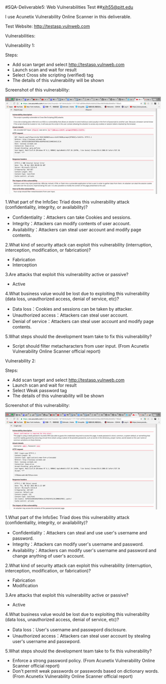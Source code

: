 #SQA-Deliverable5: Web Vulnerabilities Test
##xih55@pitt.edu

I use Acunetix Vulnerability Online Scanner in this deliverable.<br>

Test Website: http://testasp.vulnweb.com
    
Vulnerabilities:

Vulnerability 1:
    
Steps:
* Add scan target and select http://testasp.vulnweb.com
* Launch scan and wait for result
* Select Cross site scripting (verified) tag
* The details of this vulnerability will be shown
    
Screenshot of this vulnerability:
    
![image](https://github.com/JamesHuang0301/SQA-Deliverable5/blob/master/Screen%20Shot%202016-11-15%20at%2011.37.12%20PM.png)

1.What part of the InfoSec Triad does this vulnerability attack (confidentiality, integrity, or availability)?
* Confidentiality：Attackers can take Cookies and sessions. 
* Integrity：Attackers can modify contents of user account.
* Availability：Attackers can steal user account and modify page contents.

2.What kind of security attack can exploit this vulnerability (interruption, interception, modification, or fabrication)?
* Fabrication
* Interception

3.Are attacks that exploit this vulnerability active or passive?
* Active

4.What business value would be lost due to exploiting this vulnerability (data loss, unauthorized access, denial of service, etc)?
* Data loss：Cookies and sessions can be taken by attacker.
* Unauthorized access：Attackers can steal user account.
* Denial of service：Attackers can steal user account and modify page contents.

5.What steps should the development team take to fix this vulnerability?
* Script should filter metacharacters from user input. (From Acunetix Vulnerability Online Scanner official report)



Vulnerability 2:
    
Steps:
* Add scan target and select http://testasp.vulnweb.com
* Launch scan and wait for result
* Select Weak password tag
* The details of this vulnerability will be shown
    
Screenshot of this vulnerability:
    
![image](https://github.com/JamesHuang0301/SQA-Deliverable5/blob/master/Screen%20Shot%202016-11-15%20at%2011.41.44%20PM.png)

1.What part of the InfoSec Triad does this vulnerability attack (confidentiality, integrity, or availability)?
* Confidentiality：Attackers can steal and use user's username and password.
* Integrity：Attackers can modify user's username and password.
* Availability：Attackers can modify user's username and password and change anything of user's account.

2.What kind of security attack can exploit this vulnerability (interruption, interception, modification, or fabrication)?
* Fabrication
* Modification

3.Are attacks that exploit this vulnerability active or passive?
* Active

4.What business value would be lost due to exploiting this vulnerability (data loss, unauthorized access, denial of service, etc)?
* Data loss：User's username and passwpord disclosure.
* Unauthorized access：Attackers can steal user account by stealing user's username and passwpord.

5.What steps should the development team take to fix this vulnerability?
* Enforce a strong password policy. (From Acunetix Vulnerability Online Scanner official report)
* Don't permit weak passwords or passwords based on dictionary words. (From Acunetix Vulnerability Online Scanner official report)





